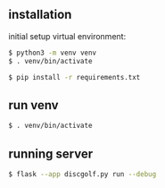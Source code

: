 ## installation

initial setup virtual environment:
```bash
$ python3 -m venv venv
$ . venv/bin/activate

$ pip install -r requirements.txt
```

## run venv

```bash
$ . venv/bin/activate
```

## running server

```bash
$ flask --app discgolf.py run --debug
```
